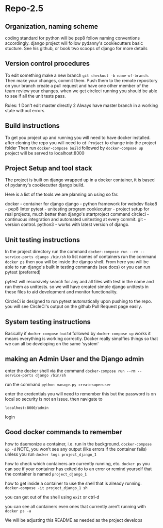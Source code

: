 # Repo-2.5

## Organization, naming scheme 

coding standard for python will be pep8 follow naming conventions accordingly.
django project will follow pydanny's cookiecutters basic stucture. See his github, or book two scoops of django for more details

## Version control procedures

To edit something make a new branch `git checkout -b name-of-branch`.
Then make your changes, commit them. Push them to the remote repository on your branch
create a pull request and have one other member of the team review your changes.
when we get circleci running you should be able to see if all the unit tests pass.

Rules:
1 Don't edit master directly
2 Always have master branch in a working state without errors.

## Build instructions

To get you project up and running you will need to have docker installed.
after cloning the repo you will need to `cd Project` to change into the project folder
Then run `docker-compose build` followed by `docker-compose up`
project will be served to localhost:8000

## Project Setup and tool stack

The project is built on django wrapped up in a docker container, it is based of
pydanny's cookiecutter django build. 

Here is a list of the tools we are planning on using so far.

docker - container for django
django - python framework for webdev
flake8 - pep8 linter
pytest - unitesting program
cookiecutter - project setup for real projects, much better than django's startproject command
circleci - continuous integration and automated unitesting at every commit.
git - version control.
python3 - works with latest version of django.

## Unit testing instructions

In the project directory run the command 
`docker-compose run --rm --service-ports django /bin/sh`
to list names of containers run the command `docker ps`
then you will be inside the django shell. From here you will
be able to run django's built in testing commands (see docs) or you can run pytest (preferred)

pytest will recursively search for any and all files with test in the name and run them as unittests.
so we will have created simple django unittests in these files to aid development and monitor functionality.

CircleCi is designed to run pytest automatically upon pushing to the repo.
you will see CircleCi's output on the github Pull Request page easily.

## System testing instructions

Basically if `docker-compose-build` followed by `docker-compose up` works 
it means everything is working correctly. Docker really simplfies things so 
that we can all be developing on the same 'system'

## making an Admin User and the Django admin

enter the docker shell via the command 
`docker-compose run --rm --service-ports django /bin/sh`

run the command 
`python manage.py createsuperuser`

enter the credentials you will need to remember this
but the password is on local so security is not an issue.
then navigate to 

`localhost:8000/admin` 

login

## Good docker commands to remember

how to daemonize a container, i.e. run in the background. `docker-compose up -d`
NOTE, you won’t see any output (like errors if the container fails)
unless you run `docker logs project_django_1`

how to check which containers are currently running, etc. `docker ps`
you can see if your container has exited do to an error or remind
yourself that the container is named `project_django_1`

how to get inside a container to use the shell that is already running.
`docker-compose -it project_django_1 sh`

you can get out of the shell using `exit` or ctrl-d

you can see all containers even ones that currently aren’t running with `docker ps -a`

We will be adjusting this README as needed as the project develops
